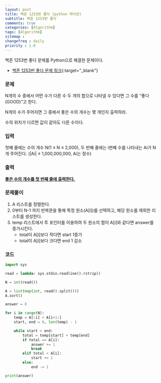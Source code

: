 ```yaml
---
layout: post
title: 백준 1253번 좋다 (python 파이썬)
subtitle: 백준 1253번 좋다
comments: true
categories: [Algorithm]
tags: [Algorithm]
sitemap :
changefreq : daily
priority : 1.0
---
```

백준 1253번 좋다 문제를 Python으로 해결한 문제이다.  

* [백준 1253번 좋다 문제 링크](https://www.acmicpc.net/problem/1253){:target="_blank"}


### 문제 
N개의 수 중에서 어떤 수가 다른 수 두 개의 합으로 나타낼 수 있다면 그 수를 “좋다(GOOD)”고 한다.

N개의 수가 주어지면 그 중에서 좋은 수의 개수는 몇 개인지 출력하라.

수의 위치가 다르면 값이 같아도 다른 수이다.


### 입력
첫째 줄에는 수의 개수 N(1 ≤ N ≤ 2,000), 두 번째 줄에는 i번째 수를 나타내는 Ai가 N개 주어진다. (|Ai| ≤ 1,000,000,000, Ai는 정수)


### 출력
**<u>좋은 수의 개수를 첫 번째 줄에 출력한다.</u>**


### 문제풀이
1. A 리스트를 정렬한다.
2. 0부터 N-1 까지 반복문을 통해 특정 원소(A[i])를 선택하고, 해당 원소를 제외한 리스트를 생성한다.
3. temp 리스트에서 투 포인터를 이용하여 두 원소의 합이 A[i]와 같다면 answer를 증가시킨다.
    * total이 A[i]보다 작다면 start 1증가
    * total이 A[i]보다 크다면 end 1 감소 


### 코드
```python
import sys

read = lambda: sys.stdin.readline().rstrip()

N = int(read())

A = list(map(int, read().split()))
A.sort()

answer = 0

for i in range(N):
    temp = A[:i] + A[i+1:]
    start, end = 0, len(temp) - 1

    while start < end:
        total = temp[start] + temp[end]
        if total == A[i]:
            answer += 1
            break
        elif total < A[i]:
            start += 1
        else:
            end -= 1

print(answer)
```